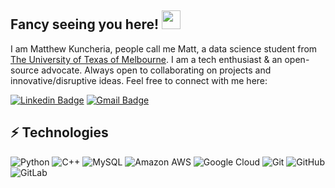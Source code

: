 ## Fancy seeing you here! <img src="https://raw.githubusercontent.com/aemmadi/aemmadi/master/wave.gif" width="30">

I am Matthew Kuncheria, people call me Matt, a data science student from [The University of Texas of Melbourne](https://www.unimelb.edu.au/). I am a tech enthusiast & an open-source advocate. Always open to collaborating on projects and innovative/disruptive ideas. Feel free to connect with me here:

[![Linkedin Badge](https://img.shields.io/badge/-LinkedIn-blue?style=flat-square&logo=Linkedin&logoColor=white&link=https://www.linkedin.com/in/matthew-kuncheria/)](https://www.linkedin.com/in/matthew-kuncheria/)
[![Gmail Badge](https://img.shields.io/badge/-matthewkuncheria900@gmail.com-c14438?style=flat-square&logo=Gmail&logoColor=white&link=mailto:matthewkuncheria900@gmail.com)](mailto:matthewkuncheria900@gmail.com)

## ⚡ Technologies


![Python](https://img.shields.io/badge/-Python-black?style=flat-square&logo=Python)
![C++](https://img.shields.io/badge/-C++-00599C?style=flat-square&logo=c)
![MySQL](https://img.shields.io/badge/-MySQL-black?style=flat-square&logo=mysql)
![Amazon AWS](https://img.shields.io/badge/Amazon%20AWS-232F3E?style=flat-square&logo=amazon-aws)
![Google Cloud](https://img.shields.io/badge/Google%20Cloud-black?style=flat-square&logo=google-cloud)
![Git](https://img.shields.io/badge/-Git-black?style=flat-square&logo=git)
![GitHub](https://img.shields.io/badge/-GitHub-181717?style=flat-square&logo=github)
![GitLab](https://img.shields.io/badge/-GitLab-FCA121?style=flat-square&logo=gitlab)




